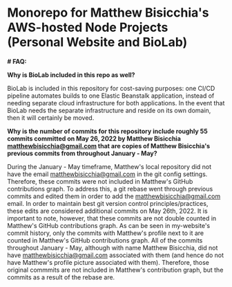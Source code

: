 # Monorepo for Matthew Bisicchia's AWS-hosted Node Projects (Personal Website and BioLab)


**# FAQ:**

**Why is BioLab included in this repo as well?**

BioLab is included in this repository for cost-saving purposes: one CI/CD pipeline automates builds to one Elastic Beanstalk application, instead of needing separate cloud infrastructure for both applications. In the event that BioLab needs the separate infrastructure and reside on its own domain, then it will certainly be moved.

**Why is the number of commits for this repository include roughly 55 commits committed on May 26, 2022 by Matthew Bisicchia <matthewbisicchia@gmail.com> that are copies of Matthew Bisicchia's previous commits from throughout January - May?**

During the January - May timeframe, Matthew's local repository did not have the email matthewbisicchia@gmail.com in the git config settings. Therefore, these commits were not included in Matthew's GitHub contributions graph. To address this, a git rebase went through previous commits and edited them in order to add the <matthewbisicchia@gmail.com> email. In order to maintain best git version control principles/practices, these edits are considered additional commits on May 26th, 2022. It is important to note, however, that these commits are not double counted in Matthew's GitHub contributions graph. As can be seen in my-website's commit history, only the commits with Matthew's profile next to it are counted in Matthew's GitHub contributions graph. All of the commits throughout January - May, although with name Matthew Bisicchia, did not have <matthewbisicchia@gmail.com> associated with them (and hence do not have Matthew's profile picture associated with them). Therefore, those original commmits are not included in Matthew's contribution graph, but the commits as a result of the rebase are. 
